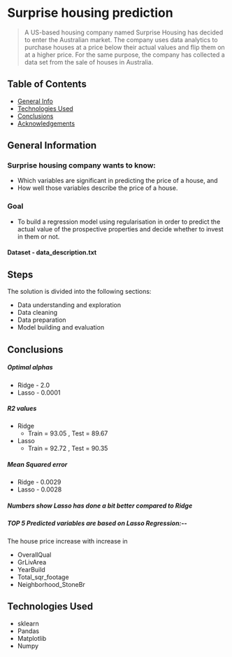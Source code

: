 # Surprise housing prediction
> A US-based housing company named Surprise Housing has decided to enter the Australian market. The company uses data analytics to purchase houses at a price below their actual values and flip them on at a higher price. For the same purpose, the company has collected a data set from the sale of houses in Australia.


## Table of Contents
* [General Info](#general-information)
* [Technologies Used](#technologies-used)
* [Conclusions](#conclusions)
* [Acknowledgements](#acknowledgements)

<!-- You can include any other section that is pertinent to your problem -->

## General Information

### Surprise housing company wants to know:
- Which variables are significant in predicting the price of a house, and
- How well those variables describe the price of a house.

### Goal
- To build a regression model using regularisation in order to predict the actual value of the prospective properties and decide whether to invest in them or not.

#### Dataset - data_description.txt

## Steps

The solution is divided into the following sections:

- Data understanding and exploration
- Data cleaning
- Data preparation
- Model building and evaluation


## Conclusions

##### Optimal alphas

   - Ridge - 2.0
   - Lasso - 0.0001

##### R2 values

 - Ridge 
     - Train = 93.05 , Test = 89.67
 - Lasso
     - Train = 92.72 , Test = 90.35
     
#####  Mean Squared error 

 - Ridge - 0.0029
 - Lasso - 0.0028

##### Numbers show Lasso has done a bit better compared to Ridge

##### TOP 5 Predicted variables are based on Lasso Regression:--

The house price increase with increase in
- OverallQual 
- GrLivArea 
- YearBuild 
- Total_sqr_footage 
- Neighborhood_StoneBr 



<!-- You don't have to answer all the questions - just the ones relevant to your project. -->


## Technologies Used
- sklearn
- Pandas
- Matplotlib
- Numpy

